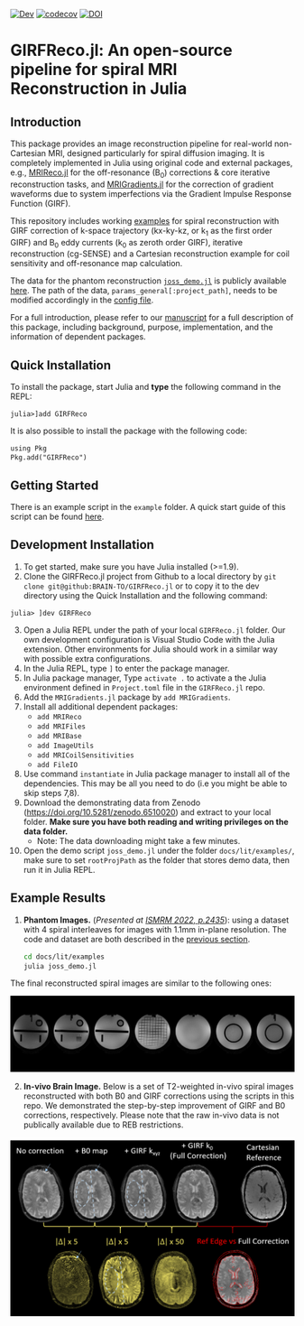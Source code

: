 [![Dev](https://img.shields.io/badge/docs-dev-blue.svg)](https://brain-to.github.io/GIRFReco)
[![codecov](https://codecov.io/gh/BRAIN-TO/GIRFReco.jl/graph/badge.svg?token=7E3WK1GKR3)](https://codecov.io/gh/BRAIN-TO/GIRFReco.jl)
[![DOI](https://joss.theoj.org/papers/10.21105/joss.05877/status.svg)](https://doi.org/10.21105/joss.05877)
# GIRFReco.jl: An open-source pipeline for spiral MRI Reconstruction in Julia

## Introduction

This package provides an image reconstruction pipeline for real-world non-Cartesian MRI, designed particularly for spiral diffusion imaging. It is completely implemented in Julia using original code and external packages, e.g., [MRIReco.jl](https://magneticresonanceimaging.github.io/MRIReco.jl/latest/) for the off-resonance (B<sub>0</sub>) corrections & core iterative reconstruction tasks, and [MRIGradients.jl](https://github.com/BRAIN-TO/MRIGradients.jl) for the correction of gradient waveforms due to system imperfections via the Gradient Impulse Response Function (GIRF).

This repository includes working [examples](./docs/lit/examples/) for spiral reconstruction with GIRF correction of k-space trajectory (kx-ky-kz, or k<sub>1</sub> as the first order GIRF) and B<sub>0</sub> eddy currents (k<sub>0</sub> as zeroth order GIRF), iterative reconstruction (cg-SENSE) and a Cartesian reconstruction example for coil sensitivity and off-resonance map calculation.

The data for the phantom reconstruction [`joss_demo.jl`](./docs/lit/examples/joss_demo.jl) is publicly available [here](https://www.doi.org/10.5281/zenodo.7779045). The path of the data, `params_general[:project_path]`, needs to be modified accordingly in the [config file](./docs/lit/examples/recon_config_joss_demo.jl).

For a full introduction, please refer to our [manuscript](./paper/paper.md) for a full description of this package, including background, purpose, implementation, and the information of dependent packages.

## Quick Installation
To install the package, start Julia and **type** the following command in the REPL:
```
julia>]add GIRFReco
```

It is also possible to install the package with the following code:
```
using Pkg
Pkg.add("GIRFReco")
```

## Getting Started

There is an example script in the `example` folder. A quick start guide of this script can be found [here](./example/README.md).


## Development Installation

1. To get started, make sure you have Julia installed (>=1.9).
2. Clone the GIRFReco.jl project from Github to a local directory by `git clone git@github:BRAIN-TO/GIRFReco.jl` or to copy it to the dev directory using the Quick Installation and the following command:
```
julia> ]dev GIRFReco
```
3. Open a Julia REPL under the path of your local `GIRFReco.jl` folder. Our own development configuration is Visual Studio Code with the Julia extension. Other environments for Julia should work in a similar way with possible extra configurations.
4. In the Julia REPL, type `]` to enter the package manager.
5. In Julia package manager, Type `activate .` to activate a the Julia environment defined in `Project.toml` file in the `GIRFReco.jl` repo.
6. Add the `MRIGradients.jl` package by `add MRIGradients`.
7. Install all additional dependent packages:
    * `add MRIReco`
    * `add MRIFiles`
    * `add MRIBase`
    * `add ImageUtils`
    * `add MRICoilSensitivities`
    * `add FileIO`
8. Use command `instantiate` in Julia package manager to install all of the dependencies. This may be all you need to do (i.e you might be able to skip steps 7,8). 
9. Download the demonstrating data from Zenodo (https://doi.org/10.5281/zenodo.6510020) and extract to your local folder. **Make sure you have both reading and writing privileges on the data folder.**
    * Note: The data downloading might take a few minutes.
10. Open the demo script `joss_demo.jl` under the folder `docs/lit/examples/`, make sure to set `rootProjPath` as the folder that stores demo data, then run it in Julia REPL.

## Example Results

1. **Phantom Images.** (*Presented at [ISMRM 2022, p.2435](https://archive.ismrm.org/2022/2435.html)*): using a dataset with 4 spiral interleaves for images with 1.1mm in-plane resolution. The code and dataset are both described in the [previous section](#quick-installation).

    ```bash
    cd docs/lit/examples
    julia joss_demo.jl
    ```

The final reconstructed spiral images are similar to the following ones:

![Phantom Image](./docs/figs/Phantom-demo.png)

2. **In-vivo Brain Image.** Below is a set of T2-weighted in-vivo spiral images reconstructed with both B0 and GIRF corrections using the scripts in this repo. We demonstrated the step-by-step improvement of GIRF and B0 corrections, respectively. Please note that the raw in-vivo data is not publically available due to REB restrictions.

![In-vivo Brain Image](./docs/figs/In-vivo-demo.png)
